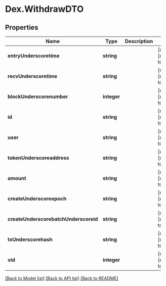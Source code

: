 # Dex.WithdrawDTO

## Properties
Name | Type | Description | Notes
------------ | ------------- | ------------- | -------------
**entryUnderscoretime** | **string** |  | [optional] [default to null]
**recvUnderscoretime** | **string** |  | [optional] [default to null]
**blockUnderscorenumber** | **integer** |  | [optional] [default to null]
**id** | **string** |  | [optional] [default to null]
**user** | **string** |  | [optional] [default to null]
**tokenUnderscoreaddress** | **string** |  | [optional] [default to null]
**amount** | **string** |  | [optional] [default to null]
**createUnderscoreepoch** | **string** |  | [optional] [default to null]
**createUnderscorebatchUnderscoreid** | **string** |  | [optional] [default to null]
**txUnderscorehash** | **string** |  | [optional] [default to null]
**vid** | **integer** |  | [optional] [default to null]

[[Back to Model list]](../README.md#documentation-for-models) [[Back to API list]](../README.md#documentation-for-api-endpoints) [[Back to README]](../README.md)


